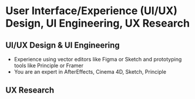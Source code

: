 #	User Interface/Experience (UI/UX) Design, UI Engineering, UX Research



##	UI/UX Design & UI Engineering



+ Experience using vector editors like Figma or Sketch and prototyping tools like Principle or Framer
+ You are an expert in AfterEffects, Cinema 4D, Sketch, Principle







##	UX Research





